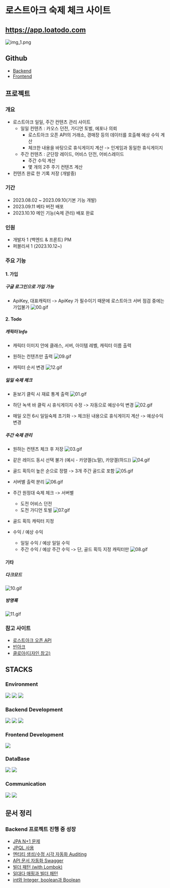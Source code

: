 # 로스트아크 숙제 체크 사이트
## https://app.loatodo.com
![img_1.png](resource/main.png)

## Github
- [Backend](https://github.com/minhyeok2487/LostarktTodoBackend)
- [Frontend](https://github.com/minhyeok2487/LostarkTodoFrontend)

## 프로젝트
### 개요
- 로스트아크 일일, 주간 컨텐츠 관리 사이트
    - 일일 컨텐츠 : 카오스 던전, 가디언 토벌, 에포나 의뢰
        - 로스트아크 오픈 API의 거래소, 경매장 등의 데이터를 호출해 예상 수익 계산
        - 체크한 내용을 바탕으로 휴식게이지 계산 -> 인게임과 동일한 휴식게이지
    - 주간 컨텐츠 : 군단장 레이드, 어비스 던전, 어비스레이드
        - 주간 수익 계산
        - 몇 개의 2주 주기 컨텐츠 계산
- 컨텐츠 완료 한 기록 저장 (개발중)

### 기간
* 2023.08.02 ~ 2023.09.10(기본 기능 개발)
* 2023.09.11 베타 버전 배포
* 2023.10.10 메인 기능(숙제 관리) 배포 완료

### 인원
* 개발자 1 (백엔드 & 프론트) PM
* 퍼블리셔 1 (2023.10.12~)


### 주요 기능
#### 1. 가입
##### **구글 로그인으로 가입 가능**
* ApiKey, 대표캐릭터 -> ApiKey 가 필수이기 때문에 로스트아크 서버 점검 중에는 가입불가
![00.gif](resource/00.gif)

#### 2. Todo
##### **캐릭터 Info**
  * 캐릭터 이미지 안에 클래스, 서버, 아이템 레벨, 캐릭터 이름 출력
  * 원하는 컨텐츠만 출력
  ![09.gif](resource/09.gif)


  * 캐릭터 순서 변경
  ![12.gif](resource/12.gif)



##### **일일 숙제 체크**
  * 돋보기 클릭 시 재료 통계 출력
  ![01.gif](resource/01.gif)


  * 하단 녹색 바 클릭 시 휴식게이지 수정 -> 자동으로 예상수익 변경
  ![02.gif](resource/02.gif)


  * 매일 오전 6시 일일숙제 초기화 -> 체크된 내용으로 휴식게이지 계산 -> 예상수익 변경


##### **주간 숙제 관리**
  * 원하는 컨텐츠 체크 후 저장
  ![03.gif](resource/03.gif)  


  * 같은 레이드 동시 선택 불가 (예시 - 카양겔(노말), 카양겔(하드))
  ![04.gif](resource/04.gif)


  * 골드 획득이 높은 순으로 정렬 -> 3개 주간 골드로 포함
  ![05.gif](resource/05.gif)


* 서버별 출력 분리
![06.gif](resource/06.gif)

* 주간 원정대 숙제 체크 -> 서버별
  * 도전 어비스 던전
  * 도전 가디언 토벌
![07.gif](resource/07.gif)


* 골드 획득 캐릭터 지정
* 수익 / 예상 수익
  * 일일 수익 / 예상 일일 수익
  * 주간 수익 / 예상 주간 수익 -> 단, 골드 획득 지정 캐릭터만
![08.gif](resource/08.gif)


#### 기타
##### **다크모드**
![10.gif](resource/10.gif)


##### **방명록**
![11.gif](resource/11.gif)

### 참고 사이트
* [로스트아크 오픈 API](https://developer-lostark.game.onstove.com/getting-started)
* [빈아크](https://ark.bynn.kr/to-do)
* [클로아(디자인 참고)](https://kloa.gg)




## STACKS
### Environment
<div>
  <img src="https://img.shields.io/badge/amazonaws-232F3E?style=for-the-badge&logo=amazonaws&logoColor=white">
  <img src="https://img.shields.io/badge/git-F05032?style=for-the-badge&logo=git&logoColor=white">
  <img src="https://img.shields.io/badge/github-181717?style=for-the-badge&logo=github&logoColor=white">
</div>

### Backend Development
<div>
  <img src="https://img.shields.io/badge/java-007396?style=for-the-badge&logo=java&logoColor=white">
  <img src="https://img.shields.io/badge/springboot-6DB33F?style=for-the-badge&logo=springboot&logoColor=white">
  <img src="https://img.shields.io/badge/gradle-02303A?style=for-the-badge&logo=gradle&logoColor=white">
</div>


### Frontend Development
<div>
<img src="https://img.shields.io/badge/react-61DAFB?style=for-the-badge&logo=react&logoColor=white">
</div>

### DataBase
<div>
  <img src="https://img.shields.io/badge/amazonrds-527FFF?style=for-the-badge&logo=amazonrds&logoColor=white">
<img src="https://img.shields.io/badge/mySql-003545?style=for-the-badge&logo=MySql&logoColor=white">
</div>

### Communication
<div>
<img src="https://img.shields.io/badge/confluence-172B4D?style=for-the-badge&logo=confluence&logoColor=white">
<img src="https://img.shields.io/badge/discord-5865F2?style=for-the-badge&logo=discord&logoColor=white">
</div>

## 문서 정리
### Backend 프로젝트 진행 중 성장
* [JPA N+1 문제](https://repeater2487.tistory.com/129)
* [JPQL 사용](https://repeater2487.tistory.com/130)
* [엔티티 생성/수정 시각 자동화 Auditing](https://repeater2487.tistory.com/131)
* [API 문서 자동화 Swagger](https://repeater2487.tistory.com/134)
* [빌더 패턴 (with Lombok)](https://repeater2487.tistory.com/135)
* [일대다 매핑과 빌더 패턴](https://repeater2487.tistory.com/136)
* [int와 Integer, boolean과 Boolean](https://repeater2487.tistory.com/137)
